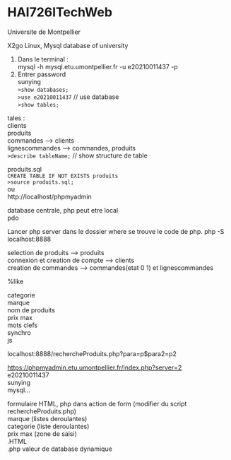 # HAI726ITechWeb
Universite de Montpellier

X2go Linux, Mysql database of university 

1. Dans le terminal :  
    mysql -h mysql.etu.umontpellier.fr -u e20210011437 -p
2. Entrer password  
    sunying   
`>show databases;`  
`>use e20210011437` // use database  
`>show tables;`

tales :  
clients  
produits  
commandes --> clients  
lignescommandes --> commandes, produits  
`>describe tableName;` // show structure de table  

produits.sql  
`CREATE TABLE IF NOT EXISTS produits`  
`>source produits.sql;`  
ou  
http://localhost/phpmyadmin


database centrale, php peut etre local  
pdo  

Lancer php server dans le dossier where se trouve le code de php. 
php -S localhost:8888  

selection de produits --> produits  
connexion et creation de compte --> clients  
creation de commandes --> commandes(etat 0 1) et lignescommandes  

%like  

categorie  
marque  
nom de produits  
prix max  
mots clefs  
synchro  
js  

localhost:8888/rechercheProduits.php?para=p$para2=p2

https://phpmyadmin.etu.umontpellier.fr/index.php?server=2  
e20210011437  
sunying  
mysql...

formulaire HTML, php dans action de form (modifier du script rechercheProduits.php)  
    marque (listes deroulantes)  
    categorie (liste deroulantes)  
    prix max (zone de saisi)  
.HTML  
.php valeur de database dynamique   
